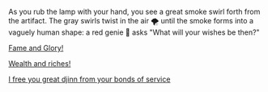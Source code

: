 As you rub the lamp with your hand, you see a great smoke swirl forth from the artifact. The gray swirls twist in the air 🌪 until the smoke forms into a vaguely human shape: a red genie 🧞 asks "What will your wishes be then?"

[Fame and Glory!](../WIP.md)

[Wealth and riches!](../WIP.md)

[I free you great djinn from your bonds of service](../WIP.md)
